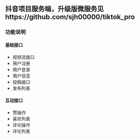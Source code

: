 ## 抖音项目服务端，升级版微服务见https://github.com/sjh00000/tiktok_pro


### 功能说明


#### 基础接口

* 视频流接口
* 用户注册
* 用户登录
* 用户信息
* 投稿接口
* 发布列表


#### 互动接口

* 赞操作
* 喜欢列表
* 评论操作
* 评论列表





